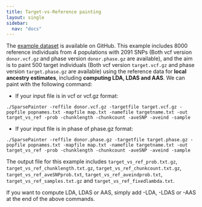 ```yaml
---
title: Target-vs-Reference painting
layout: single
sidebar:
  nav: "docs"
---
```


The [example dataset](https://github.com/YaolingYang/SparsePainter/tree/main/example) is available on GitHub. This example includes 8000 reference individuals from 4 populations with 2091 SNPs (Both vcf version ``donor.vcf.gz`` and phase version ``donor.phase.gz`` are available), and the aim is to paint 500 target individuals (Both vcf version ``target.vcf.gz`` and phase version ``target.phase.gz`` are available) using the reference data for **local ancestry estimates**, including **computing LDA, LDAS and AAS**. We can paint with the following command:

*  If your input file is in vcf or vcf.gz format:

``
./SparsePainter -reffile donor.vcf.gz -targetfile target.vcf.gz -popfile popnames.txt -mapfile map.txt -namefile targetname.txt -out target_vs_ref -prob -chunklength -chunkcount -aveSNP -aveind -sample
``

*  If your input file is in phase of phase.gz format:

``
./SparsePainter -reffile donor.phase.gz -targetfile target.phase.gz -popfile popnames.txt -mapfile map.txt -namefile targetname.txt -out target_vs_ref -prob -chunklength -chunkcount -aveSNP -aveind -sample
``

The output file for this example includes ``target_vs_ref_prob.txt.gz``, ``target_vs_ref_chunklength.txt.gz``, ``target_vs_ref_chunkcount.txt.gz``, ``target_vs_ref_aveSNPprob.txt``, ``target_vs_ref_aveindprob.txt``, ``target_vs_ref_samples.txt.gz`` and ``target_vs_ref_fixedlambda.txt``.

If you want to compute LDA, LDAS or AAS, simply add -LDA, -LDAS or -AAS at the end of the above commands.
